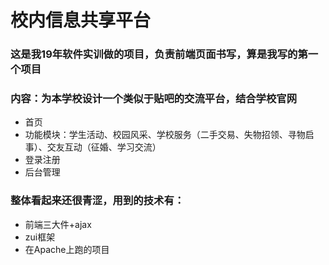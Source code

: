 # 校内信息共享平台
### 这是我19年软件实训做的项目，负责前端页面书写，算是我写的第一个项目
### 内容：为本学校设计一个类似于贴吧的交流平台，结合学校官网
   - 首页
   - 功能模块：学生活动、校园风采、学校服务（二手交易、失物招领、寻物启事）、交友互动（征婚、学习交流）
   - 登录注册
   - 后台管理
### 整体看起来还很青涩，用到的技术有：
   - 前端三大件+ajax
   - zui框架
   - 在Apache上跑的项目
